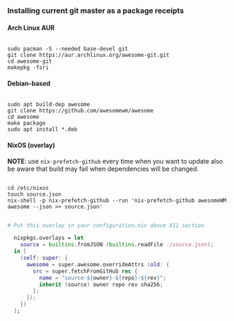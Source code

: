 ### Installing current git master as a package receipts

#### Arch Linux AUR

```

sudo pacman -S --needed base-devel git
git clone https://aur.archlinux.org/awesome-git.git
cd awesome-git
makepkg -fsri

```

#### Debian-based

```

sudo apt build-dep awesome
git clone https://github.com/awesomewm/awesome
cd awesome
make package
sudo apt install *.deb

```

#### NixOS (overlay)

**NOTE**: use `nix-prefetch-github` every time when you want to update also be aware that build may fail when dependencies will be changed.

```

cd /etc/nixos
touch source.json
nix-shell -p nix-prefetch-github --run 'nix-prefetch-github awesomeWM awesome --json >> source.json'

```


```nix

# Put this overlay in your configuration.nix above X11 section

  nixpkgs.overlays = let
    source = builtins.fromJSON (builtins.readFile ./source.json);
  in [
    (self: super: {
      awesome = super.awesome.overrideAttrs (old: {
        src = super.fetchFromGitHub rec {
          name = "source-${owner}-${repo}-${rev}";
          inherit (source) owner repo rev sha256;
        };
      });
    })
  ];

```